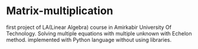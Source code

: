 # Matrix-multiplication
first project of LA(Linear Algebra) course in Amirkabir University Of Technology.
Solving multiple equations with multiple unknown with Echelon method. implemented with Python language without using libraries.
